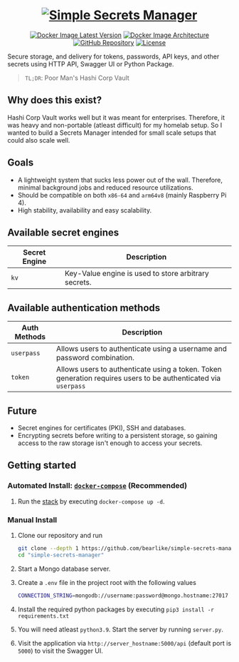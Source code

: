 <h1 align="center"><a href="#"><img alt="Simple Secrets Manager" src="docs/img/gh_banner.png" /></a></h1>
<p align="center">
    <a href="https://hub.docker.com/r/krishnaalagiri/ssm"><img alt="Docker Image Latest Version" src="https://img.shields.io/docker/v/krishnaalagiri/ssm?logo=docker&sort=semver"></a>
    <a href="https://hub.docker.com/r/krishnaalagiri/ssm"><img alt="Docker Image Architecture" src="https://img.shields.io/badge/architecture-arm64v8%20%7C%20x86__64-blue?logo=docker"></a>
    <a href="https://github.com/bearlike/simple-secrets-manager/actions/workflows/ci.yml"><img alt="GitHub Repository" src="https://img.shields.io/github/workflow/status/bearlike/simple-secrets-manager/Build%20and%20deploy%20multiarch%20image?logo=github"></a>
    <a href="/LICENSE"><img alt="License" src="https://img.shields.io/github/license/bearlike/simple-secrets-manager"></a>
</p>

Secure storage, and delivery for tokens, passwords, API keys, and other secrets using HTTP API, Swagger UI or Python Package.
> `TL;DR`: Poor Man's Hashi Corp Vault

## Why does this exist?

Hashi Corp Vault works well but it was meant for enterprises. Therefore, it was heavy and non-portable (atleast difficult) for my homelab setup. So I wanted to build a Secrets Manager intended for small scale setups that could also scale well.

## Goals

- A lightweight system that sucks less power out of the wall. Therefore, minimal background jobs and reduced resource utilizations.
- Should be compatible on both `x86-64` and `arm64v8` (mainly Raspberry Pi 4).
- High stability, availability and easy scalability.

## Available secret engines

| Secret Engine | Description                                           |
|---------------|-------------------------------------------------------|
| `kv`          | Key-Value engine is used to store arbitrary secrets.  |

## Available authentication methods

| Auth Methods      | Description                                                               |
|-------------------|---------------------------------------------------------------------------|
| `userpass`        | Allows users to authenticate using a username and password combination.   |
| `token`           | Allows users to authenticate using a token. Token generation requires users to be authenticated via `userpass`                               |

## Future

- Secret engines for certificates (PKI), SSH and databases.
- Encrypting secrets before writing to a persistent storage, so gaining access to the raw storage isn't enough to access your secrets.

## Getting started

### Automated Install: [`docker-compose`](https://docs.docker.com/compose/install/) (Recommended)

1. Run the [stack](docker-compose.yml) by executing `docker-compose up -d`.

### Manual Install

1. Clone our repository and run

    ```bash
    git clone --depth 1 https://github.com/bearlike/simple-secrets-manager simple-secrets-manager
    cd "simple-secrets-manager"
    ```

2. Start a Mongo database server.
3. Create a `.env` file in the project root with the following values

    ```sh
    CONNECTION_STRING=mongodb://username:password@mongo.hostname:27017
    ```

4. Install the required python packages by executing `pip3 install -r requirements.txt`
5. You will need atleast `python3.9`. Start the server by running `server.py`.
6. Visit the application via `http://server_hostname:5000/api` (default port is `5000`) to visit the Swagger UI.
